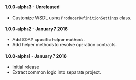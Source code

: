 #### 1.0.0-alpha3 - Unreleased
* Customize WSDL using `ProducerDefinitionSettings` class.

#### 1.0.0-alpha2 - January 7 2016
* Add SOAP specific helper methods.
* Add helper methods to resolve operation contracts.

#### 1.0.0-alpha1 - January 7 2016
* Initial release
* Extract common logic into separate project.
